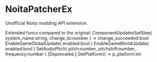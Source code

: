 # NoitaPatcherEx

Unofficial Noita modding API extension.

Extended funcs compared to the original:
ComponentUpdatesSetStep( system_name:string, change_to:number ) -> change_succeeded:bool
EnableGameGlobalUpdate( enabled:bool )
EnableGameWorldUpdate( enabled:bool )
SetAudioPitch( pitch:number, pitchshift:number, frequency:number ) [Deprecated.]
GetPlatform() -> p_platform:int
